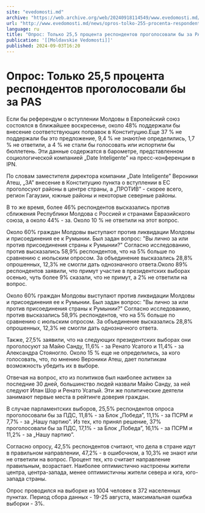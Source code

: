 ```yaml
---
site: "evedomosti.md"
archive: "https://web.archive.org/web/20240918114549/www.evedomosti.md/news/opros-tolko-255-procenta-respondentov-progolosovali-za-pas"
url: "http://www.evedomosti.md/news/opros-tolko-255-procenta-respondentov-progolosovali-za-pas"
language: ru
title: "Опрос: Только 25,5 процента респондентов проголосовали бы за PAS"
publication: '[[Moldavskie Vedomosti]]'
published: 2024-09-03T16:20
---
```


# Опрос: Только 25,5 процента респондентов проголосовали бы за PAS

Если бы референдум о вступлении Молдовы в Европейский союз состоялся в ближайшее воскресенье, около 48% поддержали бы внесение соответствующих поправок в Конституцию.Еще 37 % не поддержали бы это предложение, 9,4 % не знают/не определились, 1,7 % не ответили, а 4 % не стали бы голосовать или испортили бы бюллетень. Эти данные содержатся в барометре, представленном социологической компанией „Date Inteligente” на пресс-конференции в IPN.

По словам заместителя директора компании „Date Inteligente” Вероники Атеш, „ЗА” внесение в Конституцию пункта о вступлении в ЕС проголосуют районы в центре страны, а „ПРОТИВ” - скорее всего, регион Гагаузии, южные районы и некоторые северные районы.

В то же время, более 46% респондентов высказались против сближения Республики Молдова с Россией и странами Евразийского союза, а около 44% - за. Около 10 % не ответили на этот вопрос.

Около 60% граждан Молдовы выступают против ликвидации Молдовы и присоединения ее к Румынии. Был задан вопрос: "Вы лично за или против присоединения страны к Румынии?" Согласно исследованию, против высказались 58,9% респондентов, что на 5% больше по сравнению с июльским опросом. За объединение высказались 28,8% опрошенных, 12,3% не смогли дать однозначного ответа.Около 89% респондентов заявили, что примут участие в президентских выборах осенью, чуть более 9% сказали, что не примут, а 2% не ответили на вопрос.

Около 60% граждан Молдовы выступают против ликвидации Молдовы и присоединения ее к Румынии. Был задан вопрос: "Вы лично за или против присоединения страны к Румынии?" Согласно исследованию, против высказались 58,9% респондентов, что на 5% больше по сравнению с июльским опросом. За объединение высказались 28,8% опрошенных, 12,3% не смогли дать однозначного ответа.

Также, 27,5% заявили, что на следующих президентских выборах они проголосуют за Майю Санду, 11,6% - за Ренато Усатого и 11,4% - за Александра Стояногло. Около 15 % еще не определились, за кого голосовать, что, по мнению Вероники Атеш, дает политикам возможность убедить их в выборе.

Отвечая на вопрос, кто из политиков был наиболее активен за последние 30 дней, большинство людей назвали Майю Санду, за ней следуют Илан Шор и Ренато Усатый. Эти же политические деятели занимают первые места в рейтинге доверия граждан.

В случае парламентских выборов, 25,5% респондентов опроса проголосовали бы за ПДС, 11,8% - за Блок „Победа”, 11,1% - за ПСРМ и 7,7% - за „Нашу партию”. Из тех, кто принял решение, 37% проголосовали бы за ПДС, 17,1% - за Блок „Победа”, 16,1% - за ПСРМ и 11,2% - за „Нашу партию”.

Согласно опросу, 42,5% респондентов считают, что дела в стране идут в правильном направлении, 47,2% - в ошибочном, а 10,3% не знают или не ответили на вопрос. Процент тех, кто считает направление правильным, возрастает. Наиболее оптимистично настроены жители центра, центра-запада, менее оптимистичны жители севера и юга, юго-запада страны.

Опрос проводился на выборке из 1004 человек в 372 населенных пунктах. Период сбора данных - 19-25 августа, максимальная ошибка выборки - 3%.